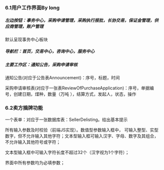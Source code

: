 ### 6.1用户工作界面By long



##### 左边按钮：事务中心，采购申请管理，采购执行报批，长协交易，保证金管理，供应商管理，账户管理

默认呈现事务中心板块

##### 导航栏：首页，交易中心，咨询中心，服务中心

##### 主要工作区：通知公告，采购申请审核

通知公告(对应于公告表Announcement)：序号，标题，时间

采购申请审核表(对应于一张表ReviewOfPurchaseApplication)：序号，单据编号，创建日期，煤种，数量（万吨 ），结算方式，发起人，状态，操作

### 6.2卖方摘牌功能


一个表单：对应于一张数据库表：SellerDelisting。给出基本提示

所有输入参数及时校验（前端JS实现）。数值型参数输入框中， 可输入整型、实型数字，但不允许输入其他字符；文本型输入框可输入汉字、字母、数字及其组合，不允许输入其他符号或字符；

 文本型输入框中可输入字符长度不超过32个（汉字视为1个字符）；

 界面中所有参数均为必填参数；
